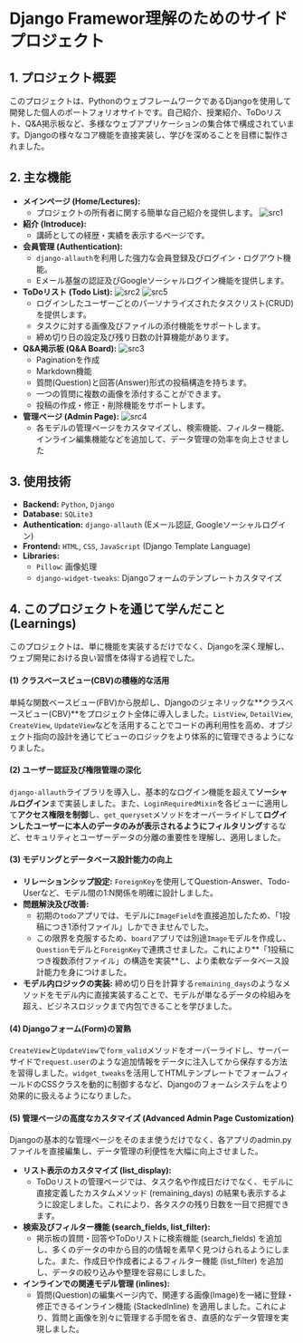 # Django Framewor理解のためのサイドプロジェクト

## 1. プロジェクト概要

このプロジェクトは、PythonのウェブフレームワークであるDjangoを使用して開発した個人のポートフォリオサイトです。自己紹介、授業紹介、ToDoリスト、Q&A掲示板など、多様なウェブアプリケーションの集合体で構成されています。Djangoの様々なコア機能を直接実装し、学びを深めることを目標に製作されました。

## 2. 主な機能

*   **メインページ (Home/Lectures):**
    *   プロジェクトの所有者に関する簡単な自己紹介を提供します。
![src1](https://github.com/user-attachments/assets/7c6781e9-bbeb-4b93-8c5b-72c821e5d9ee)
*   **紹介 (Introduce):**
    *   講師としての経歴・実績を表示するページです。
*   **会員管理 (Authentication):**
    *   `django-allauth`を利用した強力な会員登録及びログイン・ログアウト機能。
    *   Eメール基盤の認証及びGoogleソーシャルログイン機能を提供します。
*   **ToDoリスト (Todo List):**
![src2](https://github.com/user-attachments/assets/5a250f40-feaf-4249-8d88-238c0ed11327)
![src5](https://github.com/user-attachments/assets/509563d2-f18e-49a7-a1b4-4e70f542bf03)
    *   ログインしたユーザーごとのパーソナライズされたタスクリスト(CRUD)を提供します。
    *   タスクに対する画像及びファイルの添付機能をサポートします。
    *   締め切り日の設定及び残り日数の計算機能があります。
*   **Q&A掲示板 (Q&A Board):**
![src3](https://github.com/user-attachments/assets/ed451c0b-352a-4d08-a654-5b565d92f911)
    *   Paginationを作成
    *   Markdown機能
    *   質問(Question)と回答(Answer)形式の投稿構造を持ちます。
    *   一つの質問に複数の画像を添付することができます。
    *   投稿の作成・修正・削除機能をサポートします。
*   **管理ページ (Admin Page):**
![src4](https://github.com/user-attachments/assets/7e2d61ee-e126-4cd6-a24d-40e9b7722a22)
    *   各モデルの管理ページをカスタマイズし、検索機能、フィルター機能、インライン編集機能などを追加して、データ管理の効率を向上させました


## 3. 使用技術

*   **Backend:** `Python`, `Django`
*   **Database:** `SQLite3`
*   **Authentication:** `django-allauth` (Eメール認証, Googleソーシャルログイン)
*   **Frontend:** `HTML`, `CSS`, `JavaScript` (Django Template Language)
*   **Libraries:**
    *   `Pillow`: 画像処理
    *   `django-widget-tweaks`: Djangoフォームのテンプレートカスタマイズ

## 4. このプロジェクトを通じて学んだこと (Learnings)

このプロジェクトは、単に機能を実装するだけでなく、Djangoを深く理解し、ウェブ開発における良い習慣を体得する過程でした。

#### **(1) クラスベースビュー(CBV)の積極的な活用**
単純な関数ベースビュー(FBV)から脱却し、Djangoのジェネリックな**クラスベースビュー(CBV)**をプロジェクト全体に導入しました。`ListView`, `DetailView`, `CreateView`, `UpdateView`などを活用することでコードの再利用性を高め、オブジェクト指向の設計を通じてビューのロジックをより体系的に管理できるようになりました。

#### **(2) ユーザー認証及び権限管理の深化**
`django-allauth`ライブラリを導入し、基本的なログイン機能を超えて**ソーシャルログイン**まで実装しました。また、`LoginRequiredMixin`を各ビューに適用して**アクセス権限を制御**し、`get_queryset`メソッドをオーバーライドして**ログインしたユーザーに本人のデータのみが表示されるようにフィルタリング**するなど、セキュリティとユーザーデータの分離の重要性を理解し、適用しました。

#### **(3) モデリングとデータベース設計能力の向上**
*   **リレーションシップ設定:** `ForeignKey`を使用してQuestion-Answer、Todo-Userなど、モデル間の1:N関係を明確に設計しました。
*   **問題解決及び改善:**
    *   初期の`todo`アプリでは、モデルに`ImageField`を直接追加したため、「1投稿につき1添付ファイル」しかできませんでした。
    *   この限界を克服するため、`board`アプリでは別途`Image`モデルを作成し、`Question`モデルと`ForeignKey`で連携させました。これにより**「1投稿につき複数添付ファイル」の構造を実装**し、より柔軟なデータベース設計能力を身につけました。
*   **モデル内ロジックの実装:** 締め切り日を計算する`remaining_days`のようなメソッドをモデル内に直接実装することで、モデルが単なるデータの枠組みを超え、ビジネスロジックまで内包できることを学びました。

#### **(4) Djangoフォーム(Form)の習熟**
`CreateView`と`UpdateView`で`form_valid`メソッドをオーバーライドし、サーバーサイドで`request.user`のような追加情報をデータに注入してから保存する方法を習得しました。`widget_tweaks`を活用してHTMLテンプレートでフォームフィールドのCSSクラスを動的に制御するなど、Djangoのフォームシステムをより効果的に扱えるようになりました。

#### **(5) 管理ページの高度なカスタマイズ (Advanced Admin Page Customization)**
Djangoの基本的な管理ページをそのまま使うだけでなく、各アプリのadmin.pyファイルを直接編集し、データ管理の利便性を大幅に向上させました。
*   **リスト表示のカスタマイズ (list_display):**
    *  ToDoリストの管理ページでは、タスク名や作成日だけでなく、モデルに直接定義したカスタムメソッド (remaining_days) の結果も表示するように設定しました。これにより、各タスクの残り日数を一目で把握できます。
*   **検索及びフィルター機能 (search_fields, list_filter):**
    *  掲示板の質問・回答やToDoリストに検索機能 (search_fields) を追加し、多くのデータの中から目的の情報を素早く見つけられるようにしました。また、作成日や作成者によるフィルター機能 (list_filter) を追加し、データの絞り込みや整理を容易にしました。
*   **インラインでの関連モデル管理 (inlines):**
    *  質問(Question)の編集ページ内で、関連する画像(Image)を一緒に登録・修正できるインライン機能 (StackedInline) を適用しました。これにより、質問と画像を別々に管理する手間を省き、直感的なデータ管理を実現しました。
